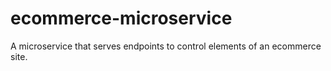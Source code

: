 # ecommerce-microservice
A microservice that serves endpoints to control elements of an ecommerce site.
